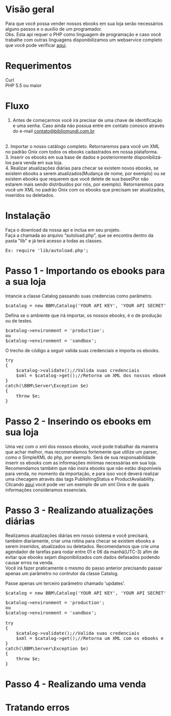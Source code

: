 # Visão geral
Para que você possa vender nossos ebooks em sua loja serão necessários alguns passos e o auxílio de um programador.
<br />
Obs. Esta api requer o PHP como linguagem de programação e caso você trabalhe com outras linguagens disponibilizamos um webservice completo que você pode verificar <a href="http://www.google.com.br">aqui</a>.


# Requerimentos
Curl 
<br />
PHP 5.5  ou maior

# Fluxo
1. Antes de começarmos você irá precisar de uma chave de identificação e uma senha. Caso ainda não possua entre em contato conosco através do e-mail contato@bibliomundi.com.br
<br />
2. Importar o nosso catálogo completo. Retornaremos para você um XML no padrão Onix com todos os ebooks cadastrados em nossa plataforma.
<br />
3. Inserir os ebooks em sua base de dados e posteriormente disponibilizá-los para venda em sua loja.
<br />
4. Realizar atualizações diárias para checar se existem novos ebooks, se existem ebooks a serem atualizados(Mudança de nome, por exemplo) ou se existem ebooks que requerem que você delete de sua base(Por não estarem mais sendo distribuídos por nós, por exemplo). Retornaremos para você um XML no padrão Onix com os ebooks que precisam ser atualizados, inseridos ou deletados.

# Instalação

Faça o download da nossa api e inclua em seu projeto. <br />
Faça a chamada ao arquivo “autoload.php”, que se encontra dentro da pasta "lib" e já terá acesso a todas as classes.
<pre>Ex: require 'lib/autoload.php';</pre>

# Passo 1 - Importando os ebooks para a sua loja
Intancie a classe Catalog passando suas credencias como parâmetro.
<pre>$catalog = new BBM\Catalog('YOUR_API_KEY', 'YOUR_API_SECRET');</pre>
Defina se o ambiente que irá importar, os nossos ebooks, é o de produção ou de testes.
<pre>
$catalog->environment = 'production';
ou
$catalog->environment = 'sandbox'; 
</pre>

O trecho de código a seguir valida suas credenciais e importa os ebooks.
<pre>
try
{
    $catalog->validate();//Valida suas credenciais
    $xml = $catalog->get();//Retorna um XML dos nossos ebooks no formato string e no padrão Onix
}
catch(\BBM\Server\Exception $e)
{
    throw $e;
}
</pre>

# Passo 2 - Inserindo os ebooks em sua loja
Uma vez com o xml dos nossos ebooks, você pode trabalhar da maneira que achar melhor, mas recomendamos fortemente que utilize um parser, como o SimpleXML do php, por exemplo. Será de sua responsabilidade inserir os ebooks com as informações mínimas necessárias em sua loja. Recomendamos também que não insira ebooks que não estão disponíveis para venda, no momento da importação, e para isso você deverá realizar uma checagem através das tags PublishingStatus e ProductAvailability. Clicando <a target="blank" href="https://github.com/xxMAGRAOxx/magraoDocs/blob/master/onix_example.xml">aqui</a> você pode ver um exemplo de um xml Onix e de quais informações consideramos essenciais.

# Passo 3 - Realizando atualizações diárias
Realizamos atualizações diárias em nosso sistema e você precisará, também diariamente, criar uma rotina para checar se existem ebooks a serem inseridos, atualizados ou deletados.
Recomendamos que crie uma agendador de tarefas para rodar entre 01 e 06 da manhã(UTC-3) afim de evitar que ebooks sejam disponibilizados com dados defasados podendo causar erros na venda.<br />
Você irá fazer praticamente o mesmo do passo anterior precisando passar apenas um parâmetro no contrutor da classe Catalog.

Passe apenas um terceiro parâmetro chamado 'updates'.

<pre>$catalog = new BBM\Catalog('YOUR_API_KEY', 'YOUR_API_SECRET', 'updates');</pre>

<pre>
$catalog->environment = 'production';
ou
$catalog->environment = 'sandbox'; 

try
{
    $catalog->validate();//Valida suas credenciais
    $xml = $catalog->get();//Retorna um XML com os ebooks e as operações a serem relizadas(insert, update ou delete) no formato string e no padrão Onix
}
catch(\BBM\Server\Exception $e)
{
    throw $e;
}
</pre>

# Passo 4 - Realizando uma venda

# Tratando erros
